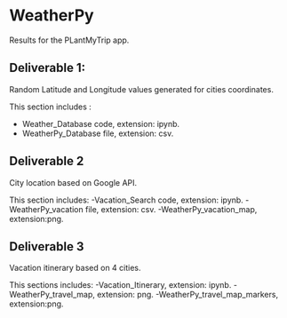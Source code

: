 # WeatherPy

Results for the PLantMyTrip app. 

## Deliverable 1:

Random Latitude and Longitude values generated for cities coordinates. 

This section includes :
 - Weather_Database code, extension: ipynb.
 - WeatherPy_Database file, extension: csv.

## Deliverable 2

City location based on Google API.

This section includes:
-Vacation_Search code, extension: ipynb.
-WeatherPy_vacation file, extension: csv.
-WeatherPy_vacation_map,  extension:png.

## Deliverable 3

Vacation itinerary based on 4 cities.

This sections includes:
-Vacation_Itinerary, extension: ipynb.
-WeatherPy_travel_map, extension: png.
-WeatherPy_travel_map_markers, extension:png.
